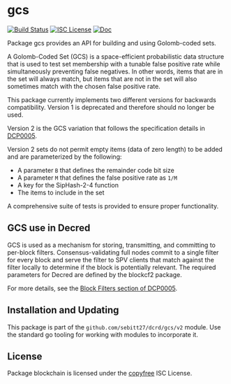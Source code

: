 gcs
===

[![Build Status](https://github.com/sebitt27/dcrd/workflows/Build%20and%20Test/badge.svg)](https://github.com/sebitt27/dcrd/actions)
[![ISC License](https://img.shields.io/badge/license-ISC-blue.svg)](http://copyfree.org)
[![Doc](https://img.shields.io/badge/doc-reference-blue.svg)](https://pkg.go.dev/github.com/sebitt27/dcrd/gcs/v2)

Package gcs provides an API for building and using Golomb-coded sets.

A Golomb-Coded Set (GCS) is a space-efficient probabilistic data structure that
is used to test set membership with a tunable false positive rate while
simultaneously preventing false negatives.  In other words, items that are in
the set will always match, but items that are not in the set will also sometimes
match with the chosen false positive rate.

This package currently implements two different versions for backwards
compatibility.  Version 1 is deprecated and therefore should no longer be used.

Version 2 is the GCS variation that follows the specification details in
[DCP0005](https://github.com/decred/dcps/blob/master/dcp-0005/dcp-0005.mediawiki#golomb-coded-sets).

Version 2 sets do not permit empty items (data of zero length) to be added and
are parameterized by the following:

* A parameter `B` that defines the remainder code bit size
* A parameter `M` that defines the false positive rate as `1/M`
* A key for the SipHash-2-4 function
* The items to include in the set

A comprehensive suite of tests is provided to ensure proper functionality.

## GCS use in Decred

GCS is used as a mechanism for storing, transmitting, and committing to
per-block filters.  Consensus-validating full nodes commit to a single filter
for every block and serve the filter to SPV clients that match against the
filter locally to determine if the block is potentially relevant.  The required
parameters for Decred are defined by the blockcf2 package.

For more details, see the [Block Filters section of
DCP0005](https://github.com/decred/dcps/blob/master/dcp-0005/dcp-0005.mediawiki#block-filters).

## Installation and Updating

This package is part of the `github.com/sebitt27/dcrd/gcs/v2` module.  Use the
standard go tooling for working with modules to incorporate it.

## License

Package blockchain is licensed under the [copyfree](http://copyfree.org) ISC
License.
